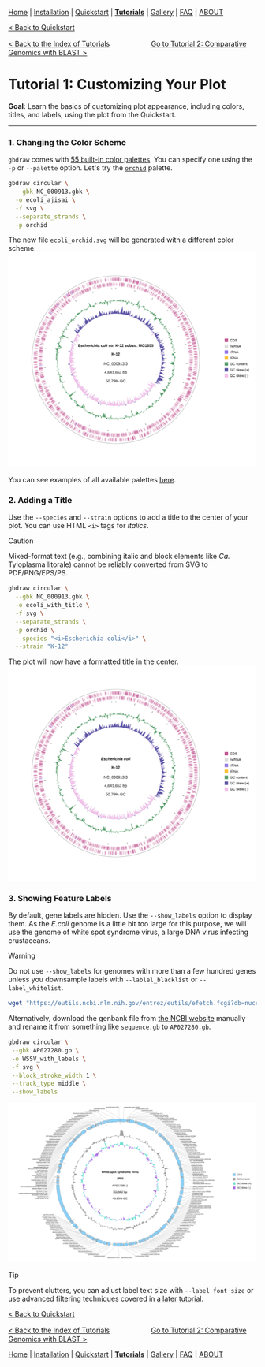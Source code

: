 [Home](../README.md) | [Installation](../INSTALL.md) | [Quickstart](../QUICKSTART.md) | [**Tutorials**](../TUTORIALS/TUTORIALS.md) | [Gallery](../GALLERY.md) | [FAQ](../FAQ.md) | [ABOUT](../ABOUT.md)

[< Back to Quickstart](../QUICKSTART.md)

[< Back to the Index of Tutorials](./TUTORIALS.md)　　　　　　[Go to Tutorial 2: Comparative Genomics with BLAST >](./2_Comparative_Genomics.md) 

# Tutorial 1: Customizing Your Plot

**Goal**: Learn the basics of customizing plot appearance, including colors, titles, and labels, using the plot from the Quickstart.

---

### 1. Changing the Color Scheme

`gbdraw` comes with [55 built-in color palettes](../../examples/color_palette_examples.md). You can specify one using the `-p` or `--palette` option. Let's try the [`orchid`](../../examples/color_palette_examples.md#orchid) palette.

```bash
gbdraw circular \
  --gbk NC_000913.gbk \
  -o ecoli_ajisai \
  -f svg \
  --separate_strands \
  -p orchid
```

The new file `ecoli_orchid.svg` will be generated with a different color scheme. 
![ecoli_orchid.svg](../../examples/ecoli_orchid.svg)


You can see examples of all available palettes [here](../examples/color_palette_examples.md).


### 2. Adding a Title
Use the `--species` and `--strain` options to add a title to the center of your plot. You can use HTML `<i>` tags for *italics*.
> [!CAUTION]
> Mixed-format text (e.g., combining italic and block elements like <i>Ca.</i> Tyloplasma litorale) cannot be reliably converted from SVG to PDF/PNG/EPS/PS.

```bash
gbdraw circular \
  --gbk NC_000913.gbk \
  -o ecoli_with_title \
  -f svg \
  --separate_strands \
  -p orchid \
  --species "<i>Escherichia coli</i>" \
  --strain "K-12"
```
The plot will now have a formatted title in the center.
![ecoli_with_title.svg](../../examples/ecoli_with_title.svg)

### 3. Showing Feature Labels
By default, gene labels are hidden. Use the `--show_labels` option to display them.
As the *E.coli* genome is a little bit too large for this purpose, we will use the genome of white spot syndrome virus, a large DNA virus infecting crustaceans.
> [!WARNING]
> Do not use `--show_labels` for genomes with more than a few hundred genes unless you downsample labels with `--lablel_blacklist` or `--label_whitelist`.

```bash
wget "https://eutils.ncbi.nlm.nih.gov/entrez/eutils/efetch.fcgi?db=nuccore&id=AP027280.1&rettype=gbwithparts&retmode=text" -O AP027280.gb
```
Alternatively, download the genbank file from [the NCBI website](https://www.ncbi.nlm.nih.gov/nuccore/AP027280) manually and rename it from something like `sequence.gb` to `AP027280.gb`.
```bash
gbdraw circular \
 --gbk AP027280.gb \
 -o WSSV_with_labels \
 -f svg \
 --block_stroke_width 1 \
 --track_type middle \
 --show_labels
```

![WSSV_with_labels.svg](../../examples/WSSV_with_labels.svg)
> [!TIP]
> To prevent clutters, you can adjust label text size with `--label_font_size` or use advanced filtering techniques covered in [a later tutorial](./3_Advanced_Customization.md).


[< Back to Quickstart](../QUICKSTART.md)

[< Back to the Index of Tutorials](./TUTORIALS.md)　　　　　　[Go to Tutorial 2: Comparative Genomics with BLAST >](./2_Comparative_Genomics.md) 


[Home](../README.md) | [Installation](../INSTALL.md) | [Quickstart](../QUICKSTART.md) | [**Tutorials**](../TUTORIALS/TUTORIALS.md) | [Gallery](../GALLERY.md) | [FAQ](../FAQ.md) | [ABOUT](../ABOUT.md)